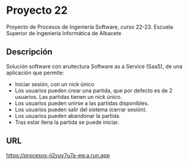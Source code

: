 # Proyecto 22
Proyecto de Procesos de Ingeniería Software, curso 22-23.
Escuela Superior de Ingeniería Informática de Albacete

## Descripción
Solución software con aruitectura Software as a Service (SaaS), de una aplicación que permite:
- Iniciar sesión, con un nick único
- Los usuarios pueden crear una partida, que por defecto es de 2 usuarios. Las partidas tienen un nick único.
- Los usuarios pueden unirse a las partidas disponibles.
- Los usuarios pueden salir del sistema (cerrar sesión).
- Los usuarios pueden abandonar la partida.
- Tras estar llena la partida se puede iniciar.

## URL
https://procesos-ij2yuy7u7a-ew.a.run.app

